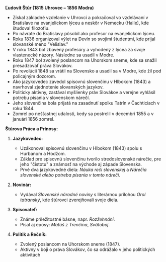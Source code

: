 **Ľudovít Štúr (1815 Uhrovec – 1856 Modra)**

- Získal základné vzdelanie v Uhrovci a pokračoval vo vzdelávaní v Bratislave na evanjelickom lýceu a neskôr v Nemecku (Halle), kde študoval filozofiu.
- Po návrate do Bratislavy pôsobil ako profesor na evanjelickom lýceu.
- Roku 1836 organizoval výlet na Devín so svojimi študentmi, kde prijal slovanské meno "Velislav."
- V roku 1843 bol zbavený profesúry a vyhodený z lýcea za svoje vlastenecké názory. Následne sa usadil v Modre.
- Roku 1847 bol zvolený poslancom na Uhorskom sneme, kde sa snažil presadzovať práva Slovákov.
- Po revolúcii 1848 sa vrátil na Slovensko a usadil sa v Modre, kde žil pod policajným dozorom.
- Ako jazykovedec zavedol spisovnú slovenčinu v Hlbokom (1843) a navrhoval zjednotenie slovanských jazykov.
- Politicky aktívny, zastával myšlienky práv Slovákov a verejne vyhlásil potrebu písania v slovenskom nárečí.
- Jeho slovenčina bola prijatá na zasadnutí spolku Tatrín v Čachticiach v roku 1844.
- Zomrel po nešťastnej udalosti, kedy sa postrelil v decembri 1855 a v januári 1856 zomrel.

**Štúrova Práca a Prínosy:**

1. **Jazykovedec:**
   - Uzákonoval spisovnú slovenčinu v Hlbokom (1843) spolu s Hurbanom a Hodžom.
   - Základ pre spisovnú slovenčinu tvorilo stredoslovenské nárečie, pre jeho "čistotu" a známosť na východe aj západe Slovenska.
   - Prvé dva jazykovedné diela: *Náuka reči slovenskej* a *Nárečia slovenské alebo potreba písania v tomto nárečí*.

2. **Novinár:**
   - Vydával *Slovenské národné noviny* s literárnou prílohou *Orol tatranský*, kde štúrovci zverejňovali svoje diela.

3. **Spisovateľ:**
   - Známe príležitostné básne, napr. *Rozžehnání*.
   - Písal aj eposy: *Matúš z Trenčína*, *Svätoboj*.

4. **Politik a Rečník:**
   - Zvolený poslancom na Uhorskom sneme (1847).
   - Aktívny v boji o práva Slovákov, čo sa odrážalo v jeho politických aktivitách